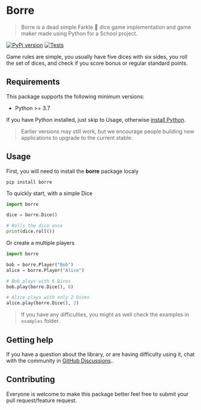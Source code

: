 # Borre

> Borre is a dead simple Farkle 🎲 dice game implementation and game maker made using Python for a School project.

[![PyPi version][pypi-badge]][pypi-url]
[![Tests][tests-badge]][tests-url]

Game rules are simple, you usually have five dices with six sides, you roll the set of dices, and check if you score bonus or regular standard points.

## Requirements

This package supports the following minimum versions:

* Python >= 3.7

If you have Python installed, just skip to Usage, otherwise [install Python][python-url].

> Earlier versions may still work, but we encourage people building new applications
to upgrade to the current stable.

## Usage

First, you will need to install the **borre** package localy

```shell
pip install borre
```

To quickly start, with a simple Dice

```python
import borre

dice = borre.Dice()

# Rolls the dice once
print(dice.roll())
```

Or create a multiple players

```python
import borre

bob = borre.Player("Bob")
alice = borre.Player("Alice")

# Bob plays with 6 Dices
bob.play(borre.Dice(), 6)

# Alice plays with only 2 Dices
alice.play(borre.Dice(), 2)
```

> If you have any difficulties, you might as well check the examples in `examples` folder.

## Getting help

If you have a question about the library, or are having difficulty using it,
chat with the community in [GitHub Discussions](/discussions)..

## Contributing

Everyone is welcome to make this package better feel free to submit your pull request/feature request.

<!-- Markdown links & img dfn's -->
[tests-url]: https://img.shields.io/github/workflow/status/idbakkasse/borre/tests
[tests-badge]: https://img.shields.io/github/workflow/status/idbakkasse/borre/Tests?label=Tests&logo=github&style=flat-square

[coverage-url]: https://codecov.io/gh/idbakkasse/borre
[coverage-badge]: https://img.shields.io/codecov/c/github/idbakkasse/borre?style=flat-square

[pypi-badge]: https://img.shields.io/pypi/v/borre?color=blue&label=pypi%20package&style=flat-square
[pypi-url]: https://pypi.org/project/borre

[python-url]: https://www.python.org
